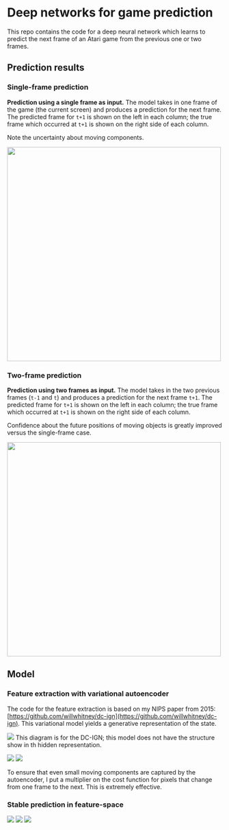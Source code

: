 # Deep networks for game prediction

This repo contains the code for a deep neural network which learns to predict the next frame of an Atari game from the previous one or two frames.

## Prediction results

### Single-frame prediction

**Prediction using a single frame as input.** The model takes in one frame of the game (the current screen) and produces a prediction for the next frame. The predicted frame for `t+1` is shown on the left in each column; the true frame which occurred at `t+1` is shown on the right side of each column.

Note the uncertainty about moving components.

<img src="slides/pred_1frame.png" width=500>

### Two-frame prediction

**Prediction using two frames as input.** The model takes in the two previous frames (`t-1` and `t`) and produces a prediction for the next frame `t+1`. The predicted frame for `t+1` is shown on the left in each column; the true frame which occurred at `t+1` is shown on the right side of each column.

Confidence about the future positions of moving objects is greatly improved versus the single-frame case.

<img src="slides/pred_2frame.png" width=500>





## Model

### Feature extraction with variational autoencoder

The code for the feature extraction is based on my NIPS paper from 2015: [https://github.com/willwhitney/dc-ign](https://github.com/willwhitney/dc-ign). This variational model yields a generative representation of the state.

![](slides/slides.002.png)
This diagram is for the DC-IGN; this model does not have the structure show in th hidden representation.

![](slides/slides.003.png)
![](slides/slides.004.png)

To ensure that even small moving components are captured by the autoencoder, I put a multiplier on the cost function for pixels that change from one frame to the next. This is extremely effective.

### Stable prediction in feature-space

![](slides/slides.005.png)
![](slides/slides.006.png)
![](slides/slides.007.png)

